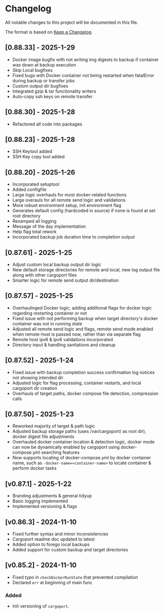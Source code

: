 # Changelog

All notable changes to this project will be documented in this file.

The format is based on [Keep a Changelog](https://keepachangelog.com/en/1.0.0/).

## [0.88.33] - 2025-1-29
- Docker image bugfix with not writing img digests to backup if container was down at backup execution
- Skip Local bugfixes
- Fixed bugs with Docker container not being restarted when fatalError during backup or transfer jobs
- Custom output dir bugfixes
- Integrated gzip & tar functionality writers
- Auto-copy ssh keys on remote transfer

## [0.88.30] - 2025-1-28
- Refactored all code into packages

## [0.88.23] - 2025-1-28
- SSH Keytool added
- SSH Key copy tool added

## [0.88.20] - 2025-1-26
- Incorporated setuptool
- Added configfile
- Large logic overhauls for most docker-related functions
- Large overauls for all remote send logic and validations
- More robust environment setup, init environment flag 
- Generates default config (hardcoded in source) if none is found at set root directory
- Revamped all logging
- Message of the day implementation
- Help flag total rework
- Incorporated backup job duration time to completion output

## [0.87.61] - 2025-1-25
- Adjust custom local backup output dir logic
- New default storage directories for remote and local, new log output file along with other cargoport files
- Smarter logic for remote send output dir/destination 

## [0.87.57] - 2025-1-25
- Overhaulinged Docker logic, adding additional flags for docker logic regarding restarting container or not
- Fixed issue with not performing backup when target directory's docker container was not in running state
- Adjusted all remote send logic and flags, remote send mode enabled when remote-host is passed now, rather than via separate flag
- Remote host ipv6 & ipv6 validations incorporated
- Directory input & handling sanitations and cleanup

## [0.87.52] - 2025-1-24
- Fixed issue with backup completion success confirmation log notices not showing intended dir
- Adjusted logic for flag processing, container restarts, and local cargoport dir creation 
- Overhauls of target paths, docker compose file detection, compression calls

## [0.87.50] - 2025-1-23
- Reworked majority of target & path logic
- Adjusted backup storage paths (uses /var/cargoport/ as root dir), docker digest file adjustments
- Overhauled docker container location & detection logic, docker mode can now be dynamically enabled by cargoport using docker-compose.yml searching features
- Now supports locating of docker-compose.yml by docker container name, such as `-docker-name=<container-name>` to locate container & perform docker tasks

## [v0.87.1] - 2025-1-22
- Branding adjustments & general tidyup
- Basic logging implemented
- Implemented versioning & flags

## [v0.86.3] - 2024-11-10
- Fixed further syntax and minor inconsistencies
- Cargoport readme doc updated to latest
- Added option to forego local backups
- Added support for custom backup and target directories

## [v0.85.2] - 2024-11-10
- Fixed typo in `checkDockerRunState` that prevented compilation
- Declared `err` at beginning of main func

### Added

- Init versioning of `cargoport`.
